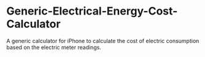 # Generic-Electrical-Energy-Cost-Calculator
A generic calculator for iPhone to calculate the cost of electric consumption based on the electric meter readings.
